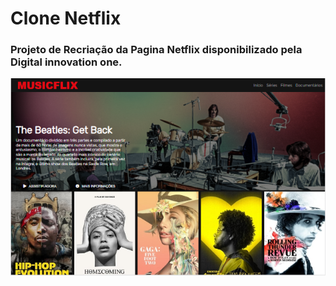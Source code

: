 # Clone Netflix

### Projeto de Recriação da Pagina Netflix disponibilizado pela Digital innovation one.

<img src="img/readme.png">
 
